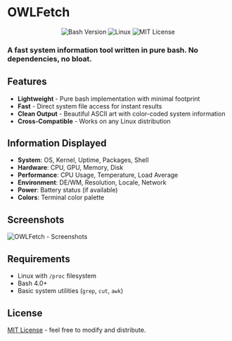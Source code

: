 # OWLFetch

<div align="center">
  <img src="https://img.shields.io/badge/bash-4.0%2B-1f425f?style=for-the-badge&logo=gnubash&logoColor=white" alt="Bash Version">
  <img src="https://img.shields.io/badge/linux-FCC624?style=for-the-badge&logo=linux&logoColor=black" alt="Linux">
  <img src="https://img.shields.io/badge/license-MIT-56BEB8?style=for-the-badge" alt="MIT License">
</div>

### A fast system information tool written in pure bash. No dependencies, no bloat.

## Features

- **Lightweight** - Pure bash implementation with minimal footprint
- **Fast** - Direct system file access for instant results  
- **Clean Output** - Beautiful ASCII art with color-coded system information
- **Cross-Compatible** - Works on any Linux distribution

## Information Displayed

- **System**: OS, Kernel, Uptime, Packages, Shell
- **Hardware**: CPU, GPU, Memory, Disk
- **Performance**: CPU Usage, Temperature, Load Average
- **Environment**: DE/WM, Resolution, Locale, Network
- **Power**: Battery status (if available)
- **Colors**: Terminal color palette

## Screenshots

![OWLFetch - Screenshots](https://github.com/user-attachments/assets/c3dd2239-2755-4e2c-a7e2-438e19e770c8)

## Requirements

- Linux with `/proc` filesystem
- Bash 4.0+
- Basic system utilities (`grep`, `cut`, `awk`)

## License

[MIT License](https://github.com/uncertainty403/OWLFetch/blob/main/LICENSE) - feel free to modify and distribute.
